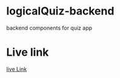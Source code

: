 # logicalQuiz-backend
backend components for quiz app


# Live link 

[live Link](https://logical-quiz-backend-43lpx.ondigitalocean.app/)
